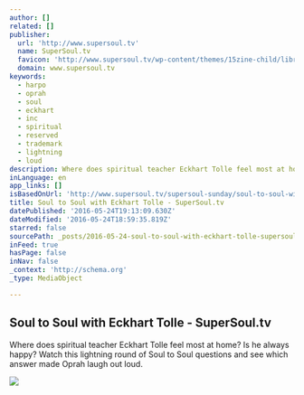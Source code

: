 ```yaml
---
author: []
related: []
publisher:
  url: 'http://www.supersoul.tv'
  name: SuperSoul.tv
  favicon: 'http://www.supersoul.tv/wp-content/themes/15zine-child/library/images/sstv_favicon.ico'
  domain: www.supersoul.tv
keywords:
  - harpo
  - oprah
  - soul
  - eckhart
  - inc
  - spiritual
  - reserved
  - trademark
  - lightning
  - loud
description: Where does spiritual teacher Eckhart Tolle feel most at home? Is he always happy? Watch this lightning round of Soul to Soul questions and see which answer made Oprah laugh out loud.
inLanguage: en
app_links: []
isBasedOnUrl: 'http://www.supersoul.tv/supersoul-sunday/soul-to-soul-with-eckhart-tolle'
title: Soul to Soul with Eckhart Tolle - SuperSoul.tv
datePublished: '2016-05-24T19:13:09.630Z'
dateModified: '2016-05-24T18:59:35.819Z'
starred: false
sourcePath: _posts/2016-05-24-soul-to-soul-with-eckhart-tolle-supersoultv.md
inFeed: true
hasPage: false
inNav: false
_context: 'http://schema.org'
_type: MediaObject

---
```

<article style=""><h1>Soul to Soul with Eckhart Tolle - SuperSoul.tv</h1><p>Where does spiritual teacher Eckhart Tolle feel most at home? Is he always happy? Watch this lightning round of Soul to Soul questions and see which answer made Oprah laugh out loud.</p><img src="http://www.supersoul.tv/wp-content/uploads/2016/03/20121111-sss-eckhart-tolle-6-949x534-150x150.jpg" /></article>